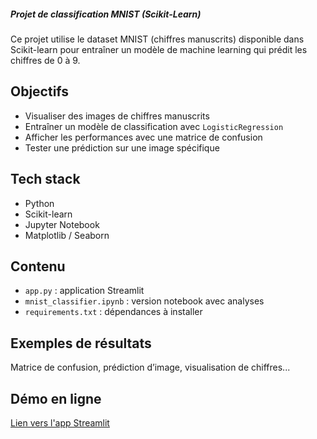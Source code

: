 ##### Projet de classification MNIST (Scikit-Learn) ###

Ce projet utilise le dataset MNIST (chiffres manuscrits) disponible dans Scikit-learn pour entraîner un modèle de machine learning qui prédit les chiffres de 0 à 9.

## Objectifs
- Visualiser des images de chiffres manuscrits
- Entraîner un modèle de classification avec `LogisticRegression`
- Afficher les performances avec une matrice de confusion
- Tester une prédiction sur une image spécifique

## Tech stack
- Python
- Scikit-learn
- Jupyter Notebook
- Matplotlib / Seaborn

##  Contenu
- `app.py` : application Streamlit
- `mnist_classifier.ipynb` : version notebook avec analyses
- `requirements.txt` : dépendances à installer

##  Exemples de résultats
Matrice de confusion, prédiction d’image, visualisation de chiffres...

##  Démo en ligne
 [Lien vers l'app Streamlit](https://nbviewer.org/github/FatoubDieng/MNIST-project/blob/main/mnist_classifier.ipynb) 
